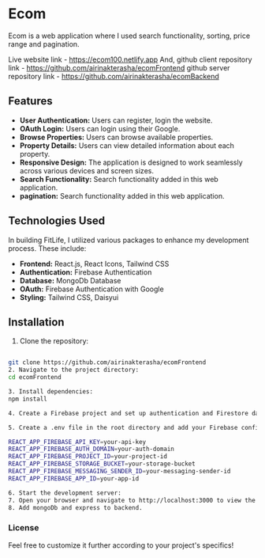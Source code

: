 # Ecom
Ecom is a web application where I used search functionality, sorting, price range and pagination.

Live website link - https://ecom100.netlify.app
And,
github client repository link - https://github.com/airinakterasha/ecomFrontend
github server repository link - https://github.com/airinakterasha/ecomBackend


## Features

- **User Authentication:** Users can register, login the website.
- **OAuth Login:** Users can login using their Google.
- **Browse Properties:** Users can browse available properties.
- **Property Details:** Users can view detailed information about each property.
- **Responsive Design:** The application is designed to work seamlessly across various devices and screen sizes.
- **Search Functionality:** Search functionality added in this web application.
- **pagination:** Search functionality added in this web application.


## Technologies Used
In building FitLife, I utilized various packages to enhance my development process. These include:

- **Frontend:** React.js, React Icons, Tailwind CSS
- **Authentication:** Firebase Authentication
- **Database:** MongoDb Database
- **OAuth:** Firebase Authentication with Google 
- **Styling:** Tailwind CSS, Daisyui

## Installation

1. Clone the repository:

```bash

git clone https://github.com/airinakterasha/ecomFrontend
2. Navigate to the project directory:
cd ecomFrontend

3. Install dependencies:
npm install

4. Create a Firebase project and set up authentication and Firestore database.

5. Create a .env file in the root directory and add your Firebase configuration:

REACT_APP_FIREBASE_API_KEY=your-api-key
REACT_APP_FIREBASE_AUTH_DOMAIN=your-auth-domain
REACT_APP_FIREBASE_PROJECT_ID=your-project-id
REACT_APP_FIREBASE_STORAGE_BUCKET=your-storage-bucket
REACT_APP_FIREBASE_MESSAGING_SENDER_ID=your-messaging-sender-id
REACT_APP_FIREBASE_APP_ID=your-app-id

6. Start the development server:
7. Open your browser and navigate to http://localhost:3000 to view the application.
8. Add mongoDb and express to backend.
```

### License
Feel free to customize it further according to your project's specifics!
